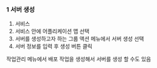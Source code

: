 ### 1 서버 생성

1. 서비스
2. 서비스 안에 어플리케이션 맵 선택
3. 서버를 생성하고자 하는 그룹 액션 메뉴에서 서버 생성 선택 
4. 서버 정보를 입력 후 생성 버튼 클릭

작업관리 메뉴에서 배포 작업을 생성해서 서버를 생성 할 수도 있음

